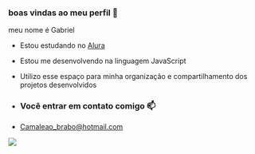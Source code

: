 ### boas vindas ao meu perfil 💙

meu nome é Gabriel

- Estou estudando no [Alura](https:alura.com.br)
- Estou me desenvolvendo na linguagem JavaScript
- Utilizo esse espaço para minha organização e compartilhamento dos projetos desenvolvidos

- ### Você entrar em contato comigo 📫

- Camaleao_brabo@hotmail.com
  
![](https://media1.tenor.com/m/cdtU93iZYs4AAAAd/neymar.gif)
